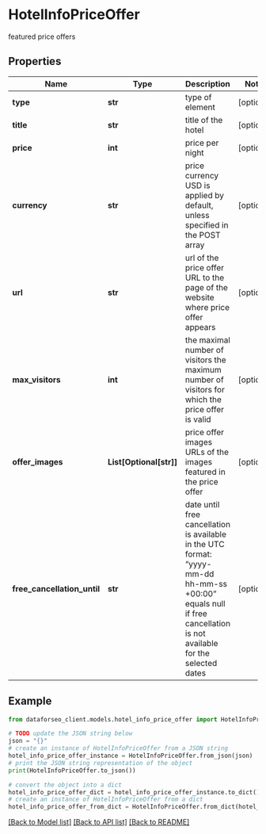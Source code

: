 # HotelInfoPriceOffer

featured price offers

## Properties

Name | Type | Description | Notes
------------ | ------------- | ------------- | -------------
**type** | **str** | type of element | [optional] 
**title** | **str** | title of the hotel | [optional] 
**price** | **int** | price per night | [optional] 
**currency** | **str** | price currency USD is applied by default, unless specified in the POST array | [optional] 
**url** | **str** | url of the price offer URL to the page of the website where price offer appears | [optional] 
**max_visitors** | **int** | the maximal number of visitors the maximum number of visitors for which the price offer is valid | [optional] 
**offer_images** | **List[Optional[str]]** | price offer images URLs of the images featured in the price offer | [optional] 
**free_cancellation_until** | **str** | date until free cancellation is available in the UTC format: “yyyy-mm-dd hh-mm-ss +00:00” equals null if free cancellation is not available for the selected dates | [optional] 

## Example

```python
from dataforseo_client.models.hotel_info_price_offer import HotelInfoPriceOffer

# TODO update the JSON string below
json = "{}"
# create an instance of HotelInfoPriceOffer from a JSON string
hotel_info_price_offer_instance = HotelInfoPriceOffer.from_json(json)
# print the JSON string representation of the object
print(HotelInfoPriceOffer.to_json())

# convert the object into a dict
hotel_info_price_offer_dict = hotel_info_price_offer_instance.to_dict()
# create an instance of HotelInfoPriceOffer from a dict
hotel_info_price_offer_from_dict = HotelInfoPriceOffer.from_dict(hotel_info_price_offer_dict)
```
[[Back to Model list]](../README.md#documentation-for-models) [[Back to API list]](../README.md#documentation-for-api-endpoints) [[Back to README]](../README.md)


